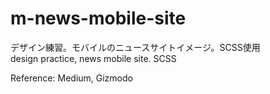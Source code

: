 # m-news-mobile-site
デザイン練習。モバイルのニュースサイトイメージ。SCSS使用<br>
design practice, news mobile site. SCSS

Reference: Medium, Gizmodo
